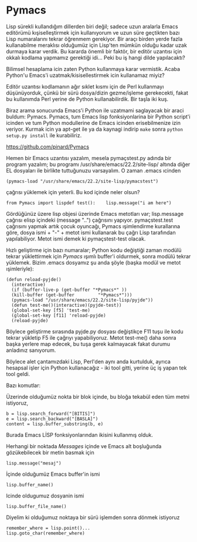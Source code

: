 # Pymacs

Lisp sürekli kullandığım dillerden biri değil; sadece uzun aralarla
Emacs editörümü kışiselleştirmek için kullanıyorum ve uzun süre
geçtikten bazı Lisp numaralarını tekrar öğrenmem gerekiyor. Bir araçı
birden yerde fazla kullanabilme meraklısı olduğumüz için Lisp'ten
mümkün olduğu kadar uzak durmaya karar verdik. Bu kararda önemli bir
faktör, bir editör uzantısı için okkalı kodlama yapmamız gerektiği
idi... Peki bu iş hangi dilde yapılacaktı?

Bilimsel hesaplama icin zaten Python kullanmaya karar vermistik. Acaba
Python'u Emacs'i uzatmak/kisisellestirmek icin kullanamaz miyiz?

Editör uzantısı kodlamanın ağır sıklet kısmı için de Perl kullanmayı
düşünüyorduk, çünkü bir sürü dosya/dizin gezme/işleme gerekecekti,
fakat bu kullanımda Perl yerine de Python kullanabilirdik. Bir taşla
iki kuş.

Biraz arama sonucunda Emacs'i Python ile uzatmami saglayacak bir araci
buldum: Pymacs. Pymacs, tum Emacs lisp fonksiyonlarina bir Python
script'i icinden ve tum Python modullerine de Emacs icinden
erisebilmenize izin veriyor. Kurmak icin ya apt-get ile ya da kaynagi
indirip `make` sonra `python setup.py install` ile kurabiliriz.

https://github.com/pinard/Pymacs

Hemen bir Emacs uzantısı yazalım, mesela pymaçstest.py adında bir
program yazalım; bu programı /usr/share/emacs/22.2/site-lisp/ altında
diğer EL dosyaları ile birlikte tuttuğunuzu varsayalım. O zaman .emacs
ıcinden

```
(pymacs-load "/usr/share/emacs/22.2/site-lisp/pymacstest")
```

çağrısı yüklemek için yeterli. Bu kod içinde neler olsun?

```
from Pymacs import lispdef test():    lisp.message("i am here")
```

Gördüğünüz üzere lisp objesi üzerinde Emacs metotları var;
lisp.message çağrısı elisp içindeki (message "..") çağrısını
yapıyor. pymaçstest.test çağrısını yapmak artık çocuk oyuncağı, Pymacs
ışimlendirme kurallarına göre, dosya ismi + "-" + metot ismi
kullanarak bu çağrı Lisp tarafından yapılabiliyor. Metot ismi demek ki
pymaçstest-test olacak.

Hızlı geliştirme için bazı numaralar; Python kodu değiştiği zaman
modülü tekrar yüklettirmek için *Pymacs* ışımlı buffer'i oldurmek,
sonra modülü tekrar yüklemek. Bizim .emacs dosyamız şu anda şöyle
(başka modül ve metot ışimleriyle):

```
(defun reload-pyjde()
  (interactive)
  (if (buffer-live-p (get-buffer "*Pymacs*" ))
  (kill-buffer (get-buffer         "*Pymacs*")))
  (pymacs-load "/usr/share/emacs/22.2/site-lisp/pyjde"))
  (defun test-me()(interactive)(pyjde-test))
  (global-set-key [f5] 'test-me)
  (global-set-key [f11] 'reload-pyjde)
  (reload-pyjde) 
```

Böylece geliştirme sırasında pyjde.py dosyası değiştikçe F11 tuşu ile
kodu tekrar yükletip F5 ile çağrıyı yapabiliyoruz. Metot test-me()
daha sonra başka yerlere map edecek, bu tuşa gerek kalmayacak fakat
durumu anladınız sanıyorum.

Böylece alet çantamızdaki Lisp, Perl'den aynı anda kurtulduk, ayrıca
hesapsal işler için Python kullanacağız - iki tool gitti, yerine üç iş
yapan tek tool geldi.

Bazı komutlar:

Üzerinde olduğumüz nokta bir blok içinde, bu bloğa tekabül eden tüm
metni istiyoruz,

```
b = lisp.search_forward("[BITIS]")
e = lisp.search_backward("[BASLA]")
content = lisp.buffer_substring(b, e)
```

Burada Emacs LİSP fonksiyonlarından ikisini kullanmış olduk.

Herhangi bir noktada *Messages* içinde ve Emacs alt boşluğunda
gözükebilecek bir metin basmak için

```
lisp.message("mesaj")
```

İçinde olduğumüz Emacs buffer'in ismi

```
lisp.buffer_name()
```

Icinde oldugumuz dosyanin ismi

```
lisp.buffer_file_name()
```

Diyelim ki olduğumuz noktaya bir sürü işlemden sonra dönmek istiyoruz

```
remember_where = lisp.point()...
lisp.goto_char(remember_where)
```

